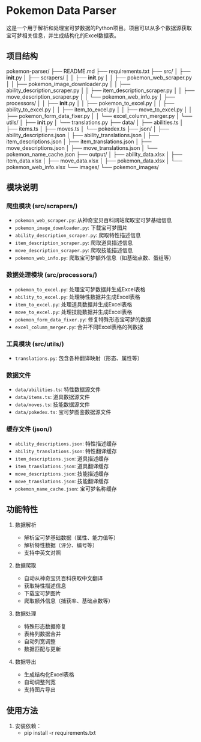 # Pokemon Data Parser

这是一个用于解析和处理宝可梦数据的Python项目。项目可以从多个数据源获取宝可梦相关信息，并生成结构化的Excel数据表。

## 项目结构 

pokemon-parser/
├── README.md
├── requirements.txt
├── src/
│   ├── __init__.py
│   ├── scrapers/
│   │   ├── __init__.py
│   │   ├── pokemon_web_scraper.py
│   │   ├── pokemon_image_downloader.py
│   │   ├── ability_description_scraper.py
│   │   ├── item_description_scraper.py
│   │   ├── move_description_scraper.py
│   │   └── pokemon_web_info.py
│   ├── processors/
│   │   ├── __init__.py
│   │   ├── pokemon_to_excel.py
│   │   ├── ability_to_excel.py
│   │   ├── item_to_excel.py
│   │   ├── move_to_excel.py
│   │   ├── pokemon_form_data_fixer.py
│   │   └── excel_column_merger.py
│   └── utils/
│       ├── __init__.py
│       └── translations.py
├── data/
│   ├── abilities.ts
│   ├── items.ts
│   ├── moves.ts
│   └── pokedex.ts
├── json/
│   ├── ability_descriptions.json
│   ├── ability_translations.json
│   ├── item_descriptions.json
│   ├── item_translations.json
│   ├── move_descriptions.json
│   ├── move_translations.json
│   └── pokemon_name_cache.json
├── output/
│   ├── ability_data.xlsx
│   ├── item_data.xlsx
│   ├── move_data.xlsx
│   ├── pokemon_data.xlsx
│   └── pokemon_web_info.xlsx
└── images/
    └── pokemon_images/

## 模块说明

### 爬虫模块 (src/scrapers/)

- `pokemon_web_scraper.py`: 从神奇宝贝百科网站爬取宝可梦基础信息
- `pokemon_image_downloader.py`: 下载宝可梦图片
- `ability_description_scraper.py`: 爬取特性描述信息
- `item_description_scraper.py`: 爬取道具描述信息
- `move_description_scraper.py`: 爬取技能描述信息
- `pokemon_web_info.py`: 爬取宝可梦额外信息（如基础点数、蛋组等）

### 数据处理模块 (src/processors/)

- `pokemon_to_excel.py`: 处理宝可梦数据并生成Excel表格
- `ability_to_excel.py`: 处理特性数据并生成Excel表格
- `item_to_excel.py`: 处理道具数据并生成Excel表格
- `move_to_excel.py`: 处理技能数据并生成Excel表格
- `pokemon_form_data_fixer.py`: 修复特殊形态宝可梦的数据
- `excel_column_merger.py`: 合并不同Excel表格的列数据

### 工具模块 (src/utils/)

- `translations.py`: 包含各种翻译映射（形态、属性等）

### 数据文件

- `data/abilities.ts`: 特性数据源文件
- `data/items.ts`: 道具数据源文件
- `data/moves.ts`: 技能数据源文件
- `data/pokedex.ts`: 宝可梦图鉴数据源文件

### 缓存文件 (json/)

- `ability_descriptions.json`: 特性描述缓存
- `ability_translations.json`: 特性翻译缓存
- `item_descriptions.json`: 道具描述缓存
- `item_translations.json`: 道具翻译缓存
- `move_descriptions.json`: 技能描述缓存
- `move_translations.json`: 技能翻译缓存
- `pokemon_name_cache.json`: 宝可梦名称缓存

## 功能特性

1. 数据解析
   - 解析宝可梦基础数据（属性、能力值等）
   - 解析特性数据（评分、编号等）
   - 支持中英文对照

2. 数据爬取
   - 自动从神奇宝贝百科获取中文翻译
   - 获取特性描述信息
   - 下载宝可梦图片
   - 爬取额外信息（捕获率、基础点数等）

3. 数据处理
   - 特殊形态数据修复
   - 表格列数据合并
   - 自动列宽调整
   - 数据匹配与更新

4. 数据导出
   - 生成结构化Excel表格
   - 自动调整列宽
   - 支持图片导出

## 使用方法

1. 安装依赖：
   - pip install -r requirements.txt
